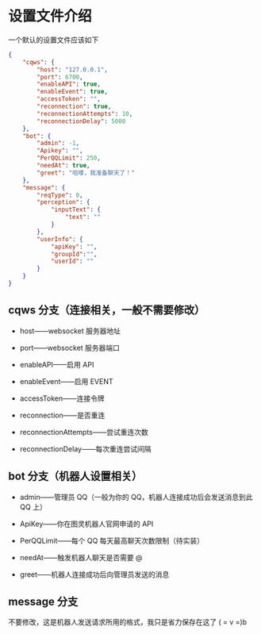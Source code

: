 # 设置文件介绍

一个默认的设置文件应该如下

``` json
{
    "cqws": {
        "host": "127.0.0.1",
        "port": 6700,
        "enableAPI": true,
        "enableEvent": true,
        "accessToken": "",
        "reconnection": true,
        "reconnectionAttempts": 10,
        "reconnectionDelay": 5000
    },
    "bot": {
        "admin": -1,
        "Apikey": "",
        "PerQQLimit": 250,
        "needAt": true,
        "greet": "哈喽，我准备聊天了！"
    },
    "message": {
        "reqType": 0,
        "perception": {
            "inputText": {
                "text": ""
            }
        },
        "userInfo": {
            "apiKey": "",
            "groupId":"",
            "userId": ""
        }
    }
}
```

## cqws 分支（连接相关，一般不需要修改）

- host——websocket 服务器地址

- port——websocket 服务器端口

- enableAPI——启用 API

- enableEvent——启用 EVENT

- accessToken——连接令牌

- reconnection——是否重连

- reconnectionAttempts——尝试重连次数

- reconnectionDelay——每次重连尝试间隔

## bot 分支（机器人设置相关）

- admin——管理员 QQ（一般为你的 QQ，机器人连接成功后会发送消息到此 QQ 上）

- ApiKey——你在图灵机器人官网申请的 API

- PerQQLimit——每个 QQ 每天最高聊天次数限制（待实装）

- needAt——触发机器人聊天是否需要 @

- greet——机器人连接成功后向管理员发送的消息

## message 分支

不要修改，这是机器人发送请求所用的格式，我只是省力保存在这了 ( = v =)b

